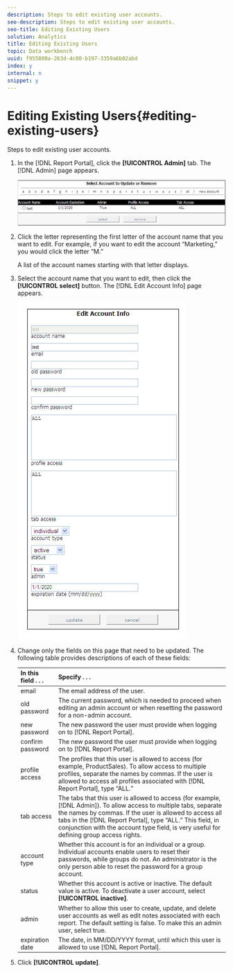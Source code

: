 ```yaml
---
description: Steps to edit existing user accounts.
seo-description: Steps to edit existing user accounts.
seo-title: Editing Existing Users
solution: Analytics
title: Editing Existing Users
topic: Data workbench
uuid: f955800a-263d-4c80-b197-3359a6b02abd
index: y
internal: n
snippet: y
---
```


# Editing Existing Users{#editing-existing-users}

Steps to edit existing user accounts.

1. In the [!DNL Report Portal], click the **[!UICONTROL Admin]** tab. The [!DNL Admin] page appears.

   ![](assets/report_admintag2.png)

1. Click the letter representing the first letter of the account name that you want to edit. For example, if you want to edit the account “Marketing,” you would click the letter “M.”

   A list of the account names starting with that letter displays. 

1. Select the account name that you want to edit, then click the **[!UICONTROL select]** button. The [!DNL Edit Account Info] page appears.

   ![Step Info](assets/rptPort_scrn_AdminTab_editUser.png)

1. Change only the fields on this page that need to be updated. The following table provides descriptions of each of these fields:

   |  In this field . . .  | Specify . . .  |
   |---|---|
   |  email  | The email address of the user.  |
   |  old password  | The current password, which is needed to proceed when editing an admin account or when resetting the password for a non-admin account.  |
   |  new password  |The new password the user must provide when logging on to [!DNL Report Portal].  |
   |  confirm password  |The new password the user must provide when logging on to [!DNL Report Portal].  |
   |  profile access  |The profiles that this user is allowed to access (for example, ProductSales). To allow access to multiple profiles, separate the names by commas. If the user is allowed to access all profiles associated with [!DNL Report Portal], type “ALL.”  |
   |  tab access  |The tabs that this user is allowed to access (for example, [!DNL Admin]). To allow access to multiple tabs, separate the names by commas. If the user is allowed to access all tabs in the [!DNL Report Portal], type “ALL.” This field, in conjunction with the account type field, is very useful for defining group access rights.  |
   |  account type  | Whether this account is for an individual or a group. Individual accounts enable users to reset their passwords, while groups do not. An administrator is the only person able to reset the password for a group account.  |
   |  status  |Whether this account is active or inactive. The default value is active. To deactivate a user account, select **[!UICONTROL inactive]**.  |
   |  admin  | Whether to allow this user to create, update, and delete user accounts as well as edit notes associated with each report. The default setting is false. To make this an admin user, select true.  |
   |  expiration date  |The date, in MM/DD/YYYY format, until which this user is allowed to use [!DNL Report Portal].  |

1. Click **[!UICONTROL update]**.
